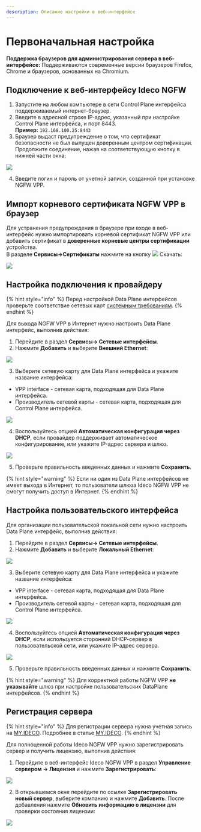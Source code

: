 ```yaml
---
description: Описание настройки в веб-интерфейсе
---
```


# Первоначальная настройка

**Поддержка браузеров для администрирования сервера в веб-интерфейсе:**
Поддерживаются современные версии браузеров Firefox, Chrome и браузеров, основанных на Chromium.

## Подключение к веб-интерфейсу Ideco NGFW

1. Запустите на любом компьютере в сети Control Plane интерфейса поддерживаемый интернет-браузер.
2. Введите в адресной строке IP-адрес, указанный при настройке Control Plane интерфейса, и порт 8443.\
**Пример:** `192.168.100.25:8443`
3. Браузер выдаст предупреждение о том, что сертификат безопасности не был выпущен доверенным центром сертификации. Продолжите соединение, нажав на соответствующую кнопку в нижней части окна:

![](../.gitbook/assets/initial-setup-web1.gif)

4. Введите логин и пароль от учетной записи, созданной при установке NGFW VPP.

## Импорт корневого сертификата NGFW VPP в браузер

Для устранения предупреждения в браузере при входе в веб-интерфейс нужно импортировать корневой сертификат NGFW VPP или добавить сертификат в **доверенные корневые центры сертификации** устройства.\
В разделе **Сервисы->Сертификаты** нажмите на кнопку ![](../.gitbook/assets/icon-download.png) Скачать:

![](../.gitbook/assets/initial-setup-web2.png)

## Настройка подключения к провайдеру

{% hint style="info" %}
Перед настройкой Data Plane интерфейсов проверьте соответствие сетевых карт [системным требованиям](../general/data-update-source-utm-vpp.md).
{% endhint %}

Для выхода NGFW VPP в Интернет нужно настроить Data Plane интерфейс, выполнив действия:

1. Перейдите в раздел **Сервисы-> Cетевые интерфейсы**.
2. Нажмите **Добавить** и выберите **Внешний Ethernet**:

![](../.gitbook/assets/initial-setup-web4.png)

3. Выберите сетевую карту для Data Plane интерфейса и укажите название интерфейса:

* VPP interface - сетевая карта, подходящая для Data Plane интерфейса.
* Производитель сетевой карты -  сетевая карта, подходящая для Control Plane интерфейса.

![](../.gitbook/assets/initial-setup-web5.png)

4. Воспользуйтесь опцией **Автоматическая конфигурация через DHCP**, если провайдер поддерживает автоматическое конфигурирование, или укажите IP-адрес сервера и шлюз.
   
![](../.gitbook/assets/initial-setup-web6.png)

5. Проверьте правильность введенных данных и нажмите **Сохранить**.

{% hint style="warning" %}
Если ни один из Data Plane интерфейсов не имеет выхода в Интернет, то пользователи шлюза Ideco NGFW VPP не смогут получить доступ в Интернет.
{% endhint %}

## Настройка пользовательского интерфейса

Для организации пользовательской локальной сети нужно настроить Data Plane интерфейс, выполнив действия:

1. Перейдите в раздел **Сервисы-> Сетевые интерфейсы**.
2. Нажмите **Добавить** и выберите **Локальный Ethernet**:

![](../.gitbook/assets/initial-setup-web7.png)

3. Выберите сетевую карту для Data Plane интерфейса и укажите название интерфейса:

* VPP interface - сетевая карта, подходящая для Data Plane интерфейса.
* Производитель сетевой карты -  сетевая карта, подходящая для Control Plane интерфейса.

![](../.gitbook/assets/initial-setup-web5.png)

4. Воспользуйтесь опцией **Автоматическая конфигурация через DHCP**, если используется сторонний DHCP-cервер в пользовательской сети, или укажите IP-адрес сервера.
   
![](../.gitbook/assets/initial-setup-web8.png)

5. Проверьте правильность введенных данных и нажмите **Сохранить**.

{% hint style="warning" %}
Для корректной работы NGFW VPP **не указывайте** шлюз при настройке пользовательских DataPlane интерфейсов. 
{% endhint %}

## Регистрация сервера

{% hint style="info" %}
Для регистрации сервера нужна учетная запись на [MY.IDECO](https://my.ideco.ru/). Подробнее в статье [MY.IDECO](my-ideco.md).
{% endhint %}


Для полноценной работы Ideco NGFW VPP нужно зарегистрировать сервер и получить лицензию, выполнив действия:

1. Перейдите в веб-интерфейс Ideco NGFW VPP в раздел **Управление сервером -> Лицензия** и нажмите **Зарегистрировать**:

![](../.gitbook/assets/initial-setup-web10.png)

2. В открывшемся окне перейдите по ссылке **Зарегистрировать новый сервер**, выберите компанию и нажмите **Добавить**. После добавления нажмите **Обновить информацию о лицензии** для проверки состояния лицензии:

![](../.gitbook/assets/initial-setup-web11.gif)


